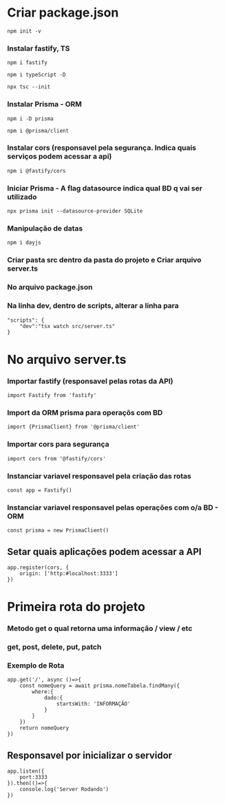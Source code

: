 # Criar package.json

	npm init -v	

### Instalar fastify, TS

	npm i fastify

	npm i typeScript -D

	npx tsc --init

### Instalar Prisma - ORM

	npm i -D prisma

	npm i @prisma/client


### Instalar cors (responsavel pela segurança. Indica quais serviços podem acessar a api)

	npm i @fastify/cors

### Iniciar Prisma - A flag datasource indica qual BD q vai ser utilizado

	npx prisma init --datasource-provider SQLite

### Manipulação de datas

	npm i dayjs



### Criar pasta src dentro da pasta do projeto e Criar arquivo server.ts


### No arquivo package.json
### Na linha dev, dentro de scripts, alterar a linha para

	"scripts": {
		"dev":"tsx watch src/server.ts"
	}




# No arquivo server.ts
### Importar fastify (responsavel pelas rotas da API)

	import Fastify from 'fastify'

### Import da ORM prisma para operaçõs com BD

	import {PrismaClient} from '@prisma/client'

### Importar cors para segurança

	import cors from '@fastify/cors'


### Instanciar variavel responsavel pela criação das rotas

	const app = Fastify()

### Instanciar variavel responsavel pelas operações com o/a BD - ORM

	const prisma = new PrismaClient()

## Setar quais aplicações podem acessar a API

	app.register(cors, {
		origin: ['http:#localhost:3333']
	})




# Primeira rota do projeto 
### Metodo get o qual retorna uma informação / view / etc
### get, post, delete, put, patch

### Exemplo de Rota

	app.get('/', async ()=>{
		const nomeQuery = await prisma.nomeTabela.findMany({
			where:{
				dado:{
					startsWith: 'INFORMAÇÃO'
				}
			}
		})
		return nomeQuery
	})

## Responsavel por inicializar o servidor

	app.listen({
		port:3333
	}).then(()=>{
		console.log('Server Rodando')
	})

